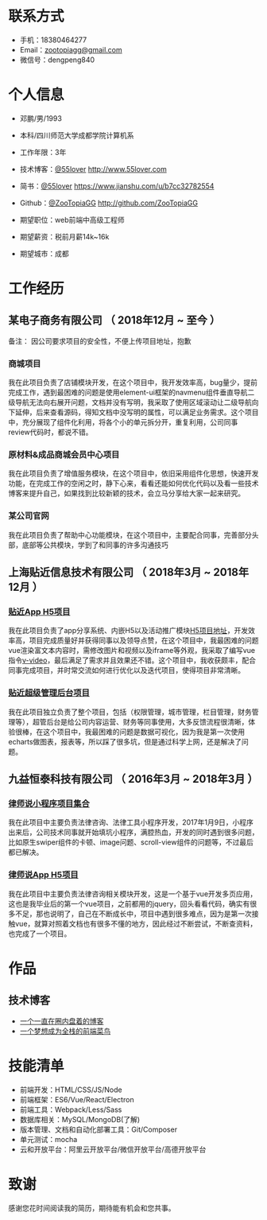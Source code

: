 
# 联系方式

- 手机：18380464277
- Email：zootopiagg@gmail.com
- 微信号：dengpeng840

# 个人信息

 - 邓鹏/男/1993
 - 本科/四川师范大学成都学院计算机系 
 - 工作年限：3年
 - 技术博客：[@55lover](http://www.55lover.com) http://www.55lover.com
 - 简书：[@55lover](https://www.jianshu.com/u/b7cc32782554) https://www.jianshu.com/u/b7cc32782554
 - Github：[@ZooTopiaGG](http://github.com/ZooTopiaGG) http://github.com/ZooTopiaGG

 - 期望职位：web前端中高级工程师
 - 期望薪资：税前月薪14k~16k
 - 期望城市：成都


# 工作经历

## 某电子商务有限公司 （ 2018年12月 ~ 至今 ）
备注： 因公司要求项目的安全性，不便上传项目地址，抱歉
### 商城项目 
我在此项目负责了店铺模块开发，在这个项目中，我开发效率高，bug量少，提前完成工作，遇到最困难的问题是使用element-ui框架的navmenu组件垂直导航二级导航无法向右展开问题，文档并没有写明，我采取了使用区域滚动让二级导航向下延伸，后来查看源码，得知文档中没写明的属性，可以满足业务需求。这个项目中，充分展现了组件化利用，将各个小的单元拆分开，重复利用，公司同事review代码时，都说不错。


### 原材料&成品商城会员中心项目 
我在此项目负责了增值服务模块，在这个项目中，依旧采用组件化思想，快速开发功能，在完成工作的空闲之时，静下心来，看看还能如何优化代码以及看一些技术博客来提升自己，如果找到比较新颖的技术，会立马分享给大家一起来研究。


### 某公司官网

我在此项目负责了帮助中心功能模块，在这个项目中，主要配合同事，完善部分头部，底部等公共模块，学到了和同事的许多沟通技巧

  
## 上海贴近信息技术有限公司 （ 2018年3月 ~ 2018年12月 ）

### [贴近App H5项目](https://github.com/ZooTopiaGG/closer-h5)
我在此项目负责了app分享系统、内嵌H5以及活动推广模块[H5项目地址](https://github.com/ZooTopiaGG/closer-h5)，开发效率高，项目完成质量好并获得同事以及领导点赞，在这个项目中，我最困难的问题vue渲染富文本内容时，需修改图片和视频以及iframe等外观，我采取了编写vue指令[v-video](https://github.com/ZooTopiaGG/vue-video)，最后满足了需求并且效果还不错。这个项目中，我收获颇丰，配合同事完成项目，并时常交流如何进行优化以及迭代项目，使得项目非常清晰。


### [贴近超级管理后台项目](https://github.com/ZooTopiaGG/closer-sadmin)
我在此项目独立负责了整个项目，包括（权限管理，城市管理，栏目管理，财务管理等），超管后台是给公司内容运营、财务等同事使用，大多反馈流程很清晰，体验很棒，在这个项目中，我最困难的问题是数据可视化，因为我是第一次使用echarts做图表，报表等，所以踩了很多坑，但是通过科学上网，还是解决了问题。


## 九益恒泰科技有限公司 （ 2016年3月 ~ 2018年3月 ）
### [律师说小程序项目集合](https://github.com/ZooTopiaGG/wx-small-program) 
我在此项目中主要负责法律咨询、法律工具小程序开发，2017年1月9日，小程序出来后，公司技术同事就开始填坑小程序，满腔热血，开发的同时遇到很多问题，比如原生swiper组件的卡顿、image问题、scroll-view组件的问题等，不过最后都已解决。

  ### [律师说App H5项目](https://github.com/ZooTopiaGG/legal-consult) 
我在此项目中主要负责法律咨询相关模块开发，这是一个基于vue开发多页应用，这也是我毕业后的第一个vue项目，之前都用的jquery，回头看看代码，确实有很多不足，那也说明了，自己在不断成长中，项目中遇到很多难点，因为是第一次接触vue，就算对照着文档也有很多不懂的地方，因此经过不断尝试，不断查资料，也完成了一个项目。
  
# 作品

## 技术博客
- [一个一直在圈内盘着的博客](http://www.55lover.com/)
- [一个梦想成为全栈的前端菜鸟](https://www.jianshu.com/u/b7cc32782554)
    
# 技能清单

- 前端开发：HTML/CSS/JS/Node
- 前端框架：ES6/Vue/React/Electron
- 前端工具：Webpack/Less/Sass
- 数据库相关：MySQL/MongoDB(了解)
- 版本管理、文档和自动化部署工具：Git/Composer
- 单元测试：mocha
- 云和开放平台：阿里云开放平台/微信开放平台/高德开放平台
      
# 致谢
感谢您花时间阅读我的简历，期待能有机会和您共事。
      
